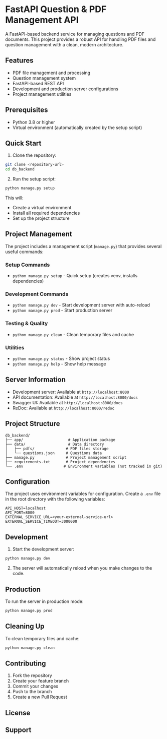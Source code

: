 # FastAPI Question & PDF Management API

A FastAPI-based backend service for managing questions and PDF documents. This project provides a robust API for handling PDF files and question management with a clean, modern architecture.

## Features

- PDF file management and processing
- Question management system
- FastAPI-based REST API
- Development and production server configurations
- Project management utilities

## Prerequisites

- Python 3.8 or higher
- Virtual environment (automatically created by the setup script)

## Quick Start

1. Clone the repository:

```bash
git clone <repository-url>
cd db_backend
```

2. Run the setup script:

```bash
python manage.py setup
```

This will:

- Create a virtual environment
- Install all required dependencies
- Set up the project structure

## Project Management

The project includes a management script (`manage.py`) that provides several useful commands:

### Setup Commands

- `python manage.py setup` - Quick setup (creates venv, installs dependencies)

### Development Commands

- `python manage.py dev` - Start development server with auto-reload
- `python manage.py prod` - Start production server

### Testing & Quality

- `python manage.py clean` - Clean temporary files and cache

### Utilities

- `python manage.py status` - Show project status
- `python manage.py help` - Show help message

## Server Information

- Development server: Available at `http://localhost:8000`
- API documentation: Available at `http://localhost:8000/docs`
- Swagger UI: Available at `http://localhost:8000/docs`
- ReDoc: Available at `http://localhost:8000/redoc`

## Project Structure

```
db_backend/
├── app/                    # Application package
├── data/                   # Data directory
│   ├── pdfs/              # PDF files storage
│   └── questions.json     # Questions data
├── manage.py              # Project management script
├── requirements.txt       # Project dependencies
└── .env                  # Environment variables (not tracked in git)
```

## Configuration

The project uses environment variables for configuration. Create a `.env` file in the root directory with the following variables:

```env
API_HOST=localhost
API_PORT=8000
EXTERNAL_SERVICE_URL=<your-external-service-url>
EXTERNAL_SERVICE_TIMEOUT=3000000
```

## Development

1. Start the development server:

```bash
python manage.py dev
```

2. The server will automatically reload when you make changes to the code.

## Production

To run the server in production mode:

```bash
python manage.py prod
```

## Cleaning Up

To clean temporary files and cache:

```bash
python manage.py clean
```

## Contributing

1. Fork the repository
2. Create your feature branch
3. Commit your changes
4. Push to the branch
5. Create a new Pull Request

## License

## Support
